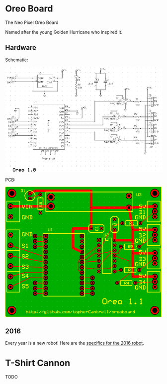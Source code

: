 # Oreo Board

The Neo Pixel Oreo Board

Named after the young Golden Hurricane who inspired it.

## Hardware

Schematic:

![](https://github.com/topherCantrell/oreoboard/blob/master/art/OreoSCH.jpg)

PCB:

![](https://github.com/topherCantrell/oreoboard/blob/master/art/OreoPCB.jpg)

## 2016

Every year is a new robot! Here are the [specifics for the 2016 robot](https://github.com/topherCantrell/oreoboard/tree/master/2016).

# T-Shirt Cannon

TODO